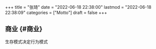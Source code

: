 +++
title = "张琦"
date = "2022-06-18 22:38:00"
lastmod = "2022-06-18 22:38:09"
categories = ["Motto"]
draft = false
+++

## 商业 {#商业}

生存模式决定行为模式